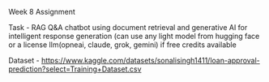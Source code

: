 Week 8 Assignment 

Task - RAG Q&A chatbot using document retrieval and generative AI for intelligent response generation
(can use any light model from hugging face or a license llm(opneai, claude, grok, gemini) if free credits available
 
Dataset - https://www.kaggle.com/datasets/sonalisingh1411/loan-approval-prediction?select=Training+Dataset.csv
